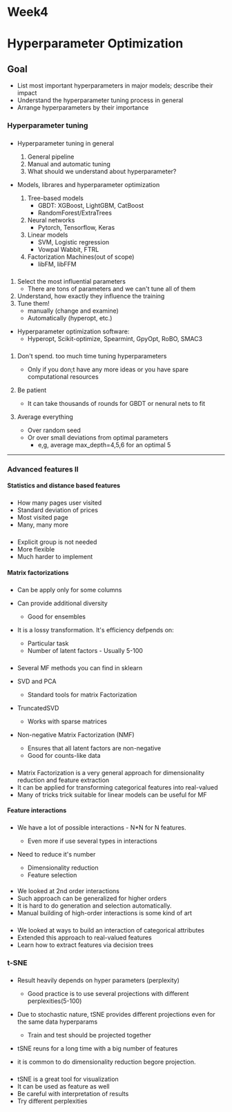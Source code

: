 # Week4

# Hyperparameter Optimization

## Goal 

- List most important hyperparameters in major models; describe their impact
- Understand the hyperparameter tuning process in general
- Arrange hyperparameters by their importance

### Hyperparameter tuning

### <Plan for the lecture>

* Hyperparameter tuning in general
  1. General pipeline
  2. Manual and automatic tuning
  3. What should we understand about hyperparameter?

* Models, librares and hyperparameter optimization
  1. Tree-based models
     - GBDT: XGBoost, LightGBM, CatBoost
     - RandomForest/ExtraTrees
  2. Neural networks
     - Pytorch, Tensorflow, Keras
  3. Linear models
     - SVM, Logistic regression
     - Vowpal Wabbit, FTRL
  4. Factorization Machines(out of scope)
     - libFM, libFFM

### <How do we tune hyperparameters>

1. Select the most influential parameters
   - There are tons of parameters and we can't tune all of them
2. Understand, how exactly they influence the training
3. Tune them!
   - manually (change and examine)
   - Automatically (hyperopt, etc.)

- Hyperparameter optimization software:
  - Hyperopt, Scikit-optimize, Spearmint, GpyOpt, RoBO, SMAC3

### <Tips>

1. Don't spend. too much time tuning hyperparameters
   - Only if you don;t have any more ideas or you have spare computational resources

2. Be patient
   - It can take thousands of rounds for GBDT or nenural nets to fit

3. Average everything
   - Over random seed
   - Or over small deviations from optimal parameters
     - e,g, average max_depth=4,5,6 for an optimal 5

----------------------

### Advanced features ll

#### Statistics and distance based features

### <More features>

* How many pages user visited
* Standard deviation of prices
* Most visited page
* Many, many more

### <Neighbors>

* Explicit group is not needed
* More flexible 
* Much harder to implement

#### Matrix factorizations

### <Notes about matrix Factorization>

* Can be apply only for some columns
* Can provide additional diversity 
  * Good for ensembles

* It is a lossy transformation. lt's efficiency defpends on:
  * Particular task
  * Number of latent factors - Usually 5-100

### <Implementation>

*  Several MF methods you can find in sklearn
* SVD and PCA
  * Standard tools for matrix Factorization

* TruncatedSVD
  * Works with sparse matrices

* Non-negative Matrix Factorization (NMF)
  * Ensures that all latent factors are non-negative
  * Good for counts-like data

### <Conclusion>

* Matrix Factorization is a very general approach for dimensionality reduction and feature extraction
* It can be applied for transforming categorical features into real-valued
* Many of tricks trick suitable for linear models can be useful for MF

#### Feature interactions

### <Practical Notes>

* We have a lot of possible interactions - N*N for N features.
  * Even more if use several types in interactions 

* Need to reduce it's number
  * Dimensionality reduction
  * Feature selection

#### <Interactions order>

* We looked at 2nd order interactions
* Such approach can be generalized for higher orders
* It is hard to do generation and selection automatically.
* Manual building of high-order interactions is some kind of art 

### <Conclusion>

* We looked at ways to build an interaction of categorical attributes
* Extended this approach to real-valued features
* Learn how to extract features via decision trees

### t-SNE

### <Practical Notes>

* Result heavily depends on hyper parameters (perplexity)
  * Good practice is to use several projections with different perplexities(5-100)

* Due to stochastic nature, tSNE provides different projections even for the same data hyperparams
  * Train and test should be projected together

* tSNE reuns for a long time with a big number of features
*  it is common to do dimensionality reduction begore projection.

### <Conclusion>

* tSNE is a great tool for visualization
* It can be used as feature as well
* Be careful with interpretation of results
* Try different perplexities